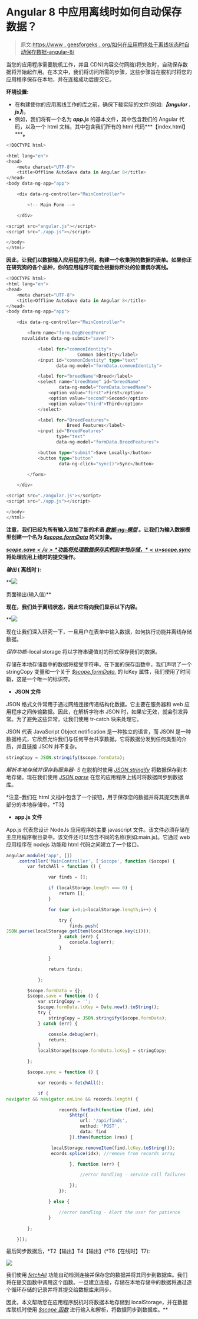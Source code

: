 # Angular 8 中应用离线时如何自动保存数据？

> 原文:[https://www . geesforgeks . org/如何在应用程序处于离线状态时自动保存数据-angular-8/](https://www.geeksforgeeks.org/how-to-auto-save-data-when-application-is-offline-in-angular-8/)

当您的应用程序需要脱机工作，并且 CDN(内容交付网络)将失败时，自动保存数据将开始起作用。在本文中，我们将访问所需的步骤，这些步骤旨在脱机时将您的应用程序保存在本地，并在连接成功后提交它。

**环境设置:**

*   在构建使你的应用离线工作的库之前，确保下载实际的文件(例如:***【angular . js】***)。
*   例如，我们将有一个名为 ***app.js*** 的基本文件，其中包含我们的 Angular 代码，以及一个 html 文档，其中包含我们所有的 html 代码***【index.html】*****。**

```ts
<!DOCTYPE html>

<html lang="en">
<head>
    <meta charset="UTF-8">
    <title>Offline AutoSave data in Angular 8</title>
</head>
<body data-ng-app="app">

    <div data-ng-controller="MainController">

        <!-- Main Form -->

    </div>

<script src="angular.js"></script>
<script src="./app.js"></script>

</body>
</html>
```

**因此，让我们以数据输入应用程序为例，构建一个收集狗的数据的表单。如果你正在研究狗的各个品种，你的应用程序可能会根据你所处的位置偶尔离线。**

```ts
<!DOCTYPE html>
<html lang="en">
<head>
    <meta charset="UTF-8">
    <title>Offline AutoSave data in Angular 8</title>
</head>
<body data-ng-app="app">

    <div data-ng-controller="MainController">

        <form name="form.DogBreedForm" 
      novalidate data-ng-submit="save()">

            <label for="commonIdentity">
                           Common Identity</label>
            <input id="commonIdentity" type="text"
                   data-ng-model="formData.commonIdentity">

            <label for="breedName">Breed</label>
            <select name="breedName" id="breedName" 
                    data-ng-model="formData.breedName">
                <option value="first">First</option>
                <option value="second">Second</option>
                <option value="third">Third</option>
            </select>

            <label for="BreedFeatures">
                       Breed Features</label>
            <input id="BreedFeatures" 
                   type="text"
                   data-ng-model="formData.BreedFeatures">

            <button type="submit">Save Locally</button>
            <button type="button"
                    data-ng-click="sync()">Sync</button>

        </form>

    </div>

<script src="./angular.js"></script>
<script src="./app.js"></script>

</body>
</html>
```

**注意，我们已经为所有输入添加了新的术语 *<u>数据-ng-模型</u>* 。让我们为输入数据模型创建一个名为 *<u>$scope.formData</u>* 的父对象。**

***<u>$scope.save</u>* 功能将处理数据保存实例到本地存储， *<u>$scope.sync</u>* 将处理应用上线时的提交操作。**

*****输出*** ( 离线时 ):**

**![](img/ab2e19617fb8d370ec619a0ea80f39ba.png)

页面输出(输入值)** 

**现在，我们处于离线状态，因此它将向我们显示以下内容。**

**![](img/17f9457f6fdc1e9263cf42d9e87eb6f4.png)

现在让我们深入研究一下，一旦用户在表单中输入数据，如何执行功能并离线存储数据。

*保存功能*–local storage 将以字符串键值对的形式保存我们的数据。

存储在本地存储器中的数据将接受字符串。在下面的保存函数中，我们声明了一个 stringCopy 变量和一个关于 *<u>$scope.formData.</u>* 的 lcKey 属性，我们使用了时间戳，这是一个唯一的标识符。

*   **JSON 文件**

JSON 格式文件常用于通过网络连接传递结构化数据。它主要在服务器和 web 应用程序之间传输数据。因此，在解析字符串 JSON 时，如果它无效，就会引发异常。为了避免这些异常，让我们使用 tr-catch 块来处理它。

JSON 代表 JavaScript Object notification 是一种独立的语言，而 JSON 是一种数据格式，它欣然允许我们与任何平台共享数据。它将数据分发到任何类型的介质，并且链接 JSON 并不复杂。

```ts
stringCopy = JSON.stringify($scope.formData);

```

*解析本地存储并保存到服务器- S* 在脱机时使用 *<u>JSON.stringify</u>* 将数据保存到本地存储。现在我们使用 *<u>JSON.parse</u>* 在您的应用程序上线时将数据同步到数据库。

*注意–我们在 html 文档中包含了一个按钮，用于保存您的数据并将其提交到表单部分的本地存储中。*T3】

*   **app.js 文件**

App.js 代表您设计 NodeJs 应用程序的主要 javascript 文件。该文件必须存储在主应用程序根目录中。该文件还可以包含不同的名称(例如:main.js)。它通过 web 应用程序在 nodejs 功能和 html 代码之间建立了一个接口。

```ts
angular.module('app', [])
    .controller('MainController', ['$scope', function ($scope) {
        var fetchAll = function () {

                var finds = [];

                if (localStorage.length === 0) {
                    return [];
                }

                for (var i=0;i<localStorage.length;i++) {

                    try {
                        finds.push(
JSON.parse(localStorage.getItem(localStorage.key(i))));
                    } catch (err) {
                        console.log(err);
                    }

                }

                return finds;

            };

        $scope.formData = {};        
        $scope.save = function () {
            var stringCopy = '';
            $scope.formData.lcKey = Date.now().toString();
            try {
                stringCopy = JSON.stringify($scope.formData);
            } catch (err) {

                console.debug(err);
                return;
            }
            localStorage[$scope.formData.lcKey] = stringCopy;

        };

        $scope.sync = function () {

            var records = fetchAll();

            if (
navigator && navigator.onLine && records.length) {

                    records.forEach(function (find, idx) 
                        $http({
                            url: '/api/finds',
                            method: 'POST',
                            data: find
                        }).then(function (res) {

                 localStorage.removeItem(find.lcKey.toString());
                 ecords.splice(idx); //remove from records array

                        }, function (err) {

                            //error handling - service call failures

                        });
                    });

                } else {

                    //error handling - Alert the user for patience
                }

        };

    }]);
```

最后同步数据后，*T2【输出】T4【输出】(*T6【在线时】T7):

![](img/3358c56a0b847471de363d459426970a.png)

我们使用 *<u>fetchAll</u>* 功能自动检测连接并保存您的数据并将其同步到数据库。我们将在提交函数中调用这个函数。一旦建立连接，存储在本地存储中的数据将通过逐个循环存储的记录并将其提交给数据库来同步。

因此，本文帮助您在应用程序脱机时将数据本地存储到 localStorage，并在数据库联机时使用 *<u>$scope 函数</u>* 进行输入和解析，将数据同步到数据库。**